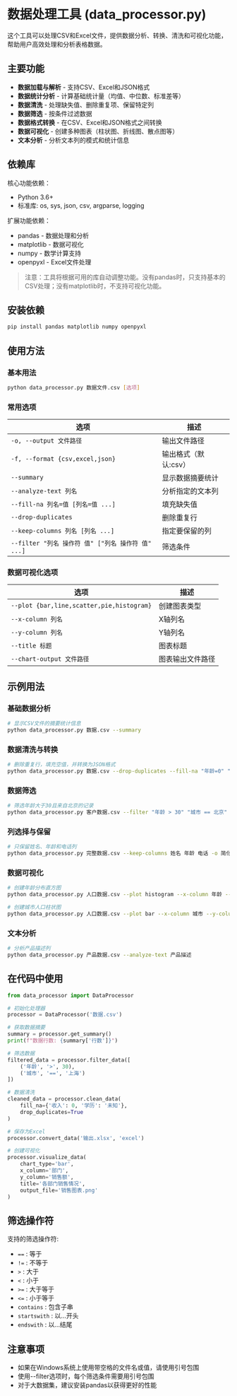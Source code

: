 # 数据处理工具 (data_processor.py)

这个工具可以处理CSV和Excel文件，提供数据分析、转换、清洗和可视化功能，帮助用户高效处理和分析表格数据。

## 主要功能

- **数据加载与解析** - 支持CSV、Excel和JSON格式
- **数据统计分析** - 计算基础统计量（均值、中位数、标准差等）
- **数据清洗** - 处理缺失值、删除重复项、保留特定列
- **数据筛选** - 按条件过滤数据
- **数据格式转换** - 在CSV、Excel和JSON格式之间转换
- **数据可视化** - 创建多种图表（柱状图、折线图、散点图等）
- **文本分析** - 分析文本列的模式和统计信息

## 依赖库

核心功能依赖：
- Python 3.6+
- 标准库: os, sys, json, csv, argparse, logging

扩展功能依赖：
- pandas - 数据处理和分析
- matplotlib - 数据可视化
- numpy - 数学计算支持
- openpyxl - Excel文件处理

> 注意：工具将根据可用的库自动调整功能。没有pandas时，只支持基本的CSV处理；没有matplotlib时，不支持可视化功能。

## 安装依赖

```bash
pip install pandas matplotlib numpy openpyxl
```

## 使用方法

### 基本用法

```bash
python data_processor.py 数据文件.csv [选项]
```

### 常用选项

| 选项 | 描述 |
|------|------|
| `-o, --output 文件路径` | 输出文件路径 |
| `-f, --format {csv,excel,json}` | 输出格式（默认:csv） |
| `--summary` | 显示数据摘要统计 |
| `--analyze-text 列名` | 分析指定的文本列 |
| `--fill-na 列名=值 [列名=值 ...]` | 填充缺失值 |
| `--drop-duplicates` | 删除重复行 |
| `--keep-columns 列名 [列名 ...]` | 指定要保留的列 |
| `--filter "列名 操作符 值" ["列名 操作符 值" ...]` | 筛选条件 |

### 数据可视化选项

| 选项 | 描述 |
|------|------|
| `--plot {bar,line,scatter,pie,histogram}` | 创建图表类型 |
| `--x-column 列名` | X轴列名 |
| `--y-column 列名` | Y轴列名 |
| `--title 标题` | 图表标题 |
| `--chart-output 文件路径` | 图表输出文件路径 |

## 示例用法

### 基础数据分析

```bash
# 显示CSV文件的摘要统计信息
python data_processor.py 数据.csv --summary
```

### 数据清洗与转换

```bash
# 删除重复行，填充空值，并转换为JSON格式
python data_processor.py 数据.csv --drop-duplicates --fill-na "年龄=0" "城市=未知" -o 清洗后数据.json -f json
```

### 数据筛选

```bash
# 筛选年龄大于30且来自北京的记录
python data_processor.py 客户数据.csv --filter "年龄 > 30" "城市 == 北京" -o 筛选结果.csv
```

### 列选择与保留

```bash
# 只保留姓名、年龄和电话列
python data_processor.py 完整数据.csv --keep-columns 姓名 年龄 电话 -o 简化数据.csv
```

### 数据可视化

```bash
# 创建年龄分布直方图
python data_processor.py 人口数据.csv --plot histogram --x-column 年龄 --title "年龄分布" --chart-output 年龄分布.png

# 创建城市人口柱状图
python data_processor.py 人口数据.csv --plot bar --x-column 城市 --y-column 人口数量 --title "各城市人口" --chart-output 城市人口.png
```

### 文本分析

```bash
# 分析产品描述列
python data_processor.py 产品数据.csv --analyze-text 产品描述
```

## 在代码中使用

```python
from data_processor import DataProcessor

# 初始化处理器
processor = DataProcessor('数据.csv')

# 获取数据摘要
summary = processor.get_summary()
print(f"数据行数: {summary['行数']}")

# 筛选数据
filtered_data = processor.filter_data([
    ('年龄', '>', 30),
    ('城市', '==', '上海')
])

# 数据清洗
cleaned_data = processor.clean_data(
    fill_na={'收入': 0, '学历': '未知'},
    drop_duplicates=True
)

# 保存为Excel
processor.convert_data('输出.xlsx', 'excel')

# 创建可视化
processor.visualize_data(
    chart_type='bar',
    x_column='部门',
    y_column='销售额',
    title='各部门销售情况',
    output_file='销售图表.png'
)
```

## 筛选操作符

支持的筛选操作符:
- `==` : 等于
- `!=` : 不等于
- `>` : 大于
- `<` : 小于
- `>=` : 大于等于
- `<=` : 小于等于
- `contains` : 包含子串
- `startswith` : 以...开头
- `endswith` : 以...结尾

## 注意事项

- 如果在Windows系统上使用带空格的文件名或值，请使用引号包围
- 使用--filter选项时，每个筛选条件需要用引号包围
- 对于大数据集，建议安装pandas以获得更好的性能 